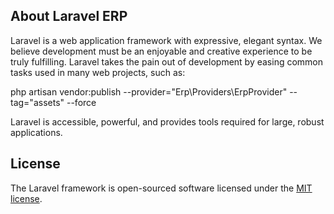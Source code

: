 ## About Laravel ERP

Laravel is a web application framework with expressive, elegant syntax. We believe development must be an enjoyable and creative experience to be truly fulfilling. Laravel takes the pain out of development by easing common tasks used in many web projects, such as:

php artisan vendor:publish --provider="Erp\Providers\ErpProvider" --tag="assets" --force

Laravel is accessible, powerful, and provides tools required for large, robust applications.

## License

The Laravel framework is open-sourced software licensed under the [MIT license](https://opensource.org/licenses/MIT).
